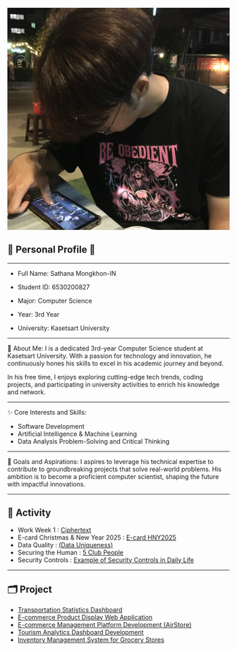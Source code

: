 ![image](image/Profile.jpg)

## 🌟 Personal Profile 🌟
---
- Full Name: Sathana Mongkhon-IN

- Student ID: 6530200827

- Major: Computer Science

- Year: 3rd Year

- University: Kasetsart University

---
🎯 About Me:
I is a dedicated 3rd-year Computer Science student at Kasetsart University. With a passion for technology and innovation, he continuously hones his skills to excel in his academic journey and beyond.

In his free time, I enjoys exploring cutting-edge tech trends, coding projects, and participating in university activities to enrich his knowledge and network.

---
✨ Core Interests and Skills:
- Software Development
- Artificial Intelligence & Machine Learning
- Data Analysis Problem-Solving and Critical Thinking

---
🌟 Goals and Aspirations:
I aspires to leverage his technical expertise to contribute to groundbreaking projects that solve real-world problems. His ambition is to become a proficient computer scientist, shaping the future with impactful innovations.

---
## 📝 Activity
- Work Week 1 : [Ciphertext](ciphertext)
- E-card Christmas & New Year 2025 : [E-card HNY2025](e-card_hny)
- Data Quality : [(Data Uniqueness)](data-uniqueness)
- Securing the Human : [5 Club People](boardgame)
- Security Controls : [Example of Security Controls in Daily Life](SecurityControls)

---
## 🗂️ Project
- [Transportation Statistics Dashboard](https://public.tableau.com/app/profile/sathana.mongkhon.in/viz/ProjectDashboard_17289860541960/Dashboard)
- [E-commerce Product Display Web Application](https://github.com/SathanaM10/my-demo-nextjs)
- [E-commerce Management Platform Development (AirStore)](https://www.figma.com/proto/Jnjkzni0odZwIX6qNDjij8/Untitled?node-id=30-879&t=ErI3xLQ9jQTR6ezI-1&starting-point-node-id=30%3A879)
- [Tourism Analytics Dashboard Development](https://drive.google.com/drive/folders/1FZrrt1Om18EUSEcy3g5IJdlATlpKO9_C)
- [Inventory Management System for Grocery Stores](https://drive.google.com/drive/folders/1mu8kZ2zWQeSzOW5bu54w9EDl1rfZIGvu?usp=drive_link)




